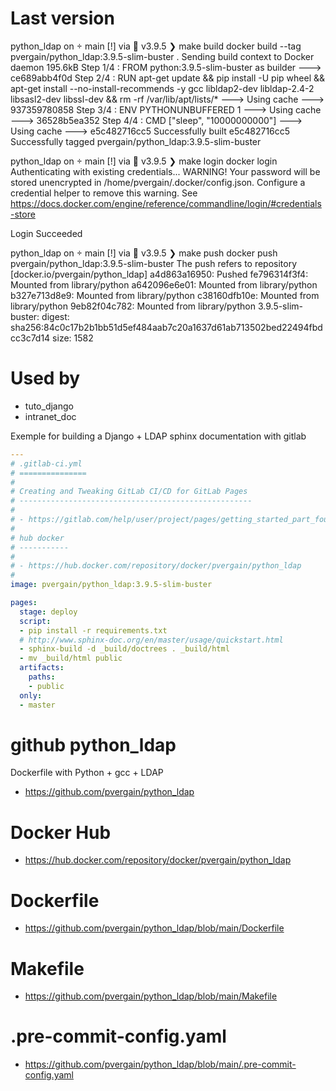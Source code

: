Last version
==============

python_ldap on  main [!] via 🐍 v3.9.5
❯ make build
docker build --tag pvergain/python_ldap:3.9.5-slim-buster .
Sending build context to Docker daemon  195.6kB
Step 1/4 : FROM python:3.9.5-slim-buster as builder
 ---> ce689abb4f0d
Step 2/4 : RUN apt-get update     && pip install -U pip wheel     && apt-get install --no-install-recommends -y gcc libldap2-dev libldap-2.4-2 libsasl2-dev libssl-dev     && rm -rf /var/lib/apt/lists/*
 ---> Using cache
 ---> 937359780858
Step 3/4 : ENV PYTHONUNBUFFERED 1
 ---> Using cache
 ---> 36528b5ea352
Step 4/4 : CMD ["sleep", "10000000000"]
 ---> Using cache
 ---> e5c482716cc5
Successfully built e5c482716cc5
Successfully tagged pvergain/python_ldap:3.9.5-slim-buster

python_ldap on  main [!] via 🐍 v3.9.5
❯ make login
docker login
Authenticating with existing credentials...
WARNING! Your password will be stored unencrypted in /home/pvergain/.docker/config.json.
Configure a credential helper to remove this warning. See
https://docs.docker.com/engine/reference/commandline/login/#credentials-store

Login Succeeded

python_ldap on  main [!] via 🐍 v3.9.5
❯ make push
docker push pvergain/python_ldap:3.9.5-slim-buster
The push refers to repository [docker.io/pvergain/python_ldap]
a4d863a16950: Pushed
fe796314f3f4: Mounted from library/python
a642096e6e01: Mounted from library/python
b327e713d8e9: Mounted from library/python
c38160dfb10e: Mounted from library/python
9eb82f04c782: Mounted from library/python
3.9.5-slim-buster: digest: sha256:84c0c17b2b1bb51d5ef484aab7c20a1637d61ab713502bed22494fbdcc3c7d14 size: 1582


Used by
=========

- tuto_django
- intranet_doc


Exemple for building a Django + LDAP sphinx documentation with gitlab

```yaml
---
# .gitlab-ci.yml
# ===============
#
# Creating and Tweaking GitLab CI/CD for GitLab Pages
# ----------------------------------------------------
#
# - https://gitlab.com/help/user/project/pages/getting_started_part_four.md
#
# hub docker
# -----------
#
# - https://hub.docker.com/repository/docker/pvergain/python_ldap
#
image: pvergain/python_ldap:3.9.5-slim-buster

pages:
  stage: deploy
  script:
  - pip install -r requirements.txt
  # http://www.sphinx-doc.org/en/master/usage/quickstart.html
  - sphinx-build -d _build/doctrees . _build/html
  - mv _build/html public
  artifacts:
    paths:
    - public
  only:
  - master
```

# github python_ldap

Dockerfile with Python + gcc + LDAP

- https://github.com/pvergain/python_ldap

# Docker Hub

- https://hub.docker.com/repository/docker/pvergain/python_ldap

# Dockerfile

- https://github.com/pvergain/python_ldap/blob/main/Dockerfile

# Makefile

- https://github.com/pvergain/python_ldap/blob/main/Makefile

# .pre-commit-config.yaml

- https://github.com/pvergain/python_ldap/blob/main/.pre-commit-config.yaml


